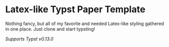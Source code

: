 # Latex-like Typst Paper Template

Nothing fancy, but all of my favorite and needed Latex-like styling gathered in one place. Just clone and start typsting!

*Supports Typst v0.13.0*